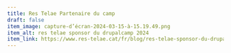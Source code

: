 ```yaml
---
title: Res Telae Partenaire du camp
draft: false
item_image: capture-d’écran-2024-03-15-à-15.19.49.png
item_alt: res telae sponsor du drupalcamp 2024
item_link: https://www.res-telae.cat/fr/blog/res-telae-sponsor-du-drupalcamp-rennes-2024
---
```

